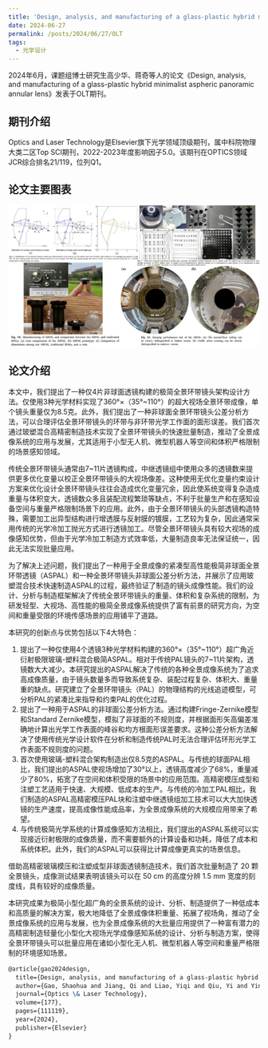```yaml
---
title: 'Design, analysis, and manufacturing of a glass-plastic hybrid minimalist aspheric panoramic annular lens'
date: 2024-06-27
permalink: /posts/2024/06/27/OLT
tags:
  - 光学设计
---
```


2024年6月，课题组博士研究生高少华、蒋奇等人的论文《Design, analysis, and manufacturing of a glass-plastic hybrid minimalist aspheric panoramic annular lens》发表于OLT期刊。

## 期刊介绍

Optics and Laser Technology是Elsevier旗下光学领域顶级期刊，属中科院物理大类二区Top SCI期刊，2022-2023年度影响因子5.0。该期刊在OPTICS领域JCR综合排名21/119，位列Q1。

## 论文主要图表
<div style="text-align:center">
<img src="/images/research/2024-06-27-OLT/图片1.jpg" alt="Portfolio">
</div>

## 论文介绍

本文中，我们提出了一种仅4片非球面透镜构建的极简全景环带镜头架构设计方法。仅使用3种光学材料实现了360°×（35°~110°）的超大视场全景环带成像，单个镜头重量仅为8.5克。此外，我们提出了一种非球面全景环带镜头公差分析方法，可以合理评估全景环带镜头的环带与非环带光学工作面的面形误差。我们首次通过玻塑混合高精密制造技术实现了全景环带镜头的快速批量制造，推动了全景成像系统的应用与发展，尤其适用于小型无人机、微型机器人等空间和体积严格限制的场景感知领域。

传统全景环带镜头通常由7~11片透镜构成，中继透镜组中使用众多的透镜数来提供更多优化变量以校正全景环带镜头的大视场像差。这种使用无优化变量约束设计方案来优化设计全景环带镜头往往会造成优化变量冗余，因此使系统变得复杂造成重量与体积变大，透镜数众多且装配流程繁琐等缺点，不利于批量生产和在感知设备空间与重量严格限制场景下的应用。此外，由于全景环带镜头的头部透镜构造特殊，需要加工出异型结构进行增透膜与反射膜的镀膜，工艺较为复杂，因此通常采用传统的光学冷加工抛光方式进行透镜加工。尽管全景环带镜头具有较大视场的成像感知优势，但由于光学冷加工制造方式效率低，大量制造良率无法保证统一，因此无法实现批量应用。

为了解决上述问题，我们提出了一种用于全景成像的紧凑型高性能极简非球面全景环带透镜（ASPAL）和一种全景环带镜头非球面公差分析方法，并展示了应用玻塑混合技术快速制造ASPAL的过程，最终验证了制造的镜头成像性能。我们的设计、分析与制造框架解决了传统全景环带镜头的重量、体积和复杂系统的限制，为研发轻型、大视场、高性能的极简全景成像系统提供了富有前景的研究方向，为空间和重量受限的环境传感场景的应用铺平了道路。

本研究的创新点与优势包括以下4大特色：
<ol>
<li>提出了一种仅使用4个透镜3种光学材料构建的360°×（35°~110°）超广角近衍射极限玻璃-塑料混合极简ASPAL。相对于传统PAL镜头的7~11片架构，透镜数大大减少。本研究提出的ASPAL解决了传统的各种全景成像系统为了追求高成像质量，由于镜头数量多而导致系统复杂、装配过程复杂、体积大、重量重的缺点。研究建立了全景环带镜头（PAL）的物理结构的光线追迹模型，可分析PAL的紧凑比来指导和约束PAL的优化过程。
</li>
<li>提出了一种用于ASPAL的非球面公差分析方法。通过构建Fringe-Zernike模型和Standard Zernike模型，模拟了非球面的不规则度，并根据面形矢高偏差准确地计算出光学工作表面的峰谷和均方根面形误差要求。这种公差分析方法解决了使用传统光学设计软件在分析和制造传统PAL时无法合理评估环形光学工作表面不规则度的问题。
</li>
<li>首次使用玻璃-塑料混合架构制造出仅8.5克的ASPAL。与传统的球面PAL相比，我们提出的ASPAL使视场增加了30°以上，透镜高度减少了68%，重量减少了80%，拓宽了在空间和体积受限的场景中的应用范围。高精密模压成型和注塑工艺适用于快速、大规模、低成本的生产。与传统的冷加工PAL相比，我们制造的ASPAL高精密模压PAL块和注塑中继透镜组加工技术可以大大加快透镜的生产速度，提高成像性能成品率，为全景成像系统的大规模应用带来了希望。
</li>
<li>与传统极简光学系统的计算成像感知方法相比，我们提出的ASPAL系统可以实现接近衍射极限的成像质量，而不需要额外的计算设备和功耗，降低了成本和系统体积。此外，我们的ASPAL可以获得比计算成像更真实的场景信息。
</li>
</ol>
借助高精密玻璃模压和注塑成型非球面透镜制造技术，我们首次批量制造了 20 颗全景镜头，成像测试结果表明该镜头可以在 50 cm 的高度分辨 1.5 mm 宽度的刻度线，具有较好的成像质量。

本研究成果为极简小型化超广角的全景系统的设计、分析、制造提供了一种低成本和高质量的解决方案，极大地降低了全景成像体积重量、拓展了视场角，推动了全景成像系统的应用与发展，也为全景成像系统的大批量应用提供了一种富有潜力的高精密制造轻量化小型化大视场光学成像感知系统的设计、分析与制造方案，使得全景环带镜头可以批量应用在诸如小型化无人机、微型机器人等空间和重量严格限制的环境感知场景。


```tex
@article{gao2024design,
  title={Design, analysis, and manufacturing of a glass-plastic hybrid minimalist aspheric panoramic annular lens},
  author={Gao, Shaohua and Jiang, Qi and Liao, Yiqi and Qiu, Yi and Ying, Wanglei and Yang, Kailun and Wang, Kaiwei and Zhang, Benhao and Bai, Jian},
  journal={Optics \& Laser Technology},
  volume={177},
  pages={111119},
  year={2024},
  publisher={Elsevier}
}
```

